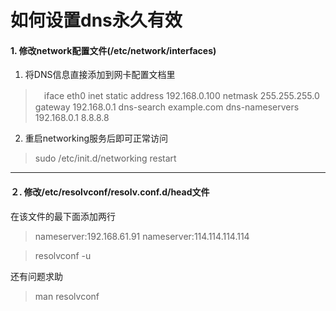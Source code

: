 # 如何设置dns永久有效

#### 1. 修改network配置文件(/etc/network/interfaces)


1) 将DNS信息直接添加到网卡配置文档里

>　iface eth0 inet static 
>    address 192.168.0.100 
>    netmask 255.255.255.0 
>    gateway 192.168.0.1 
>    dns-search example.com 
>    dns-nameservers 192.168.0.1 8.8.8.8 

2) 重启networking服务后即可正常访问
> 	sudo /etc/init.d/networking restart 


-------------

#### ２. 修改/etc/resolvconf/resolv.conf.d/head文件

在该文件的最下面添加两行
> nameserver:192.168.61.91
> nameserver:114.114.114.114

> resolvconf -u

还有问题求助　
> man resolvconf 